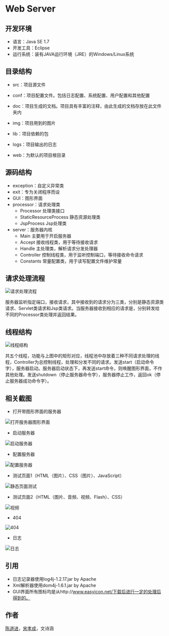 # Web Server

## 开发环境

- 语言：Java SE 1.7
- 开发工具：Eclipse
- 运行系统：装有JAVA运行环境（JRE）的Windows/Linux系统

## 目录结构

- src：项目源文件

- conf：项目配置文件。包括日志配置、系统配置、用户配置和其他配置

- doc：项目生成的文档。项目具有丰富的注释，由此生成的文档存放在此文件夹内

- img：项目用到的图片

- lib：项目依赖的包

- logs：项目输出的日志

- web：为默认的项目根目录

##  源码结构

- exception：自定义异常类
- exit：专为关闭程序而设
- GUI：图形界面
- processor：请求处理类
  - Processor 处理类接口
  - StaticResourceProcess 静态资源处理类
  - JspProcess Jsp处理类
- server：服务器内核
  - Main 主要用于开启服务器
  - Accept 接收线程类，用于等待接收请求
  - Handle 主处理类，解析请求分发处理器
  - Controller 控制线程类，用于监听控制端口，等待接收命令请求
  - Constants 常量配置类，用于读写配置文件维护常量
##  请求处理流程

![请求处理流程](images/request_parse.png)




服务器监听指定端口，接收请求，其中接收到的请求分为三类，分别是静态资源类请求、Servlet类请求和Jsp类请求。当服务器接收到相应的请求是，分别转发给不同的Processor类处理并返回结果。

## 线程结构

![线程结构](images/thread.jpg)

共五个线程，功能与上图中的矩形对应，线程池中存放着三种不同请求处理的线程，Controller为总控制线程，处理和分发不同的请求。发送start（启动命令字），服务器启动。服务器启动状态下，再发送start命令，则唤醒图形界面，不作其他处理。发送shutdown（停止服务器命令字），服务器停止工作，返回ok（停止服务器成功命令字）。



## 相关截图

- 打开带图形界面的服务器

![打开服务器图形界面](images/open_gui.png)

- 启动服务器

![启动服务器](images/startup.png)

- 配置服务器

![配置服务器](images/configure.png)

- 测试页面1（HTML（图片）、CSS（图片）、JavaScript）

![静态页面测试](images/test_static.png)

- 测试页面2（HTML（图片、音频、视频、Flash）、CSS）

![视频](images/test_2.png)

- 404

![404](images/test_3.png)

- 日志

![日志](images/log.png)

## 引用

- 日志记录器使用log4j-1.2.17.jar by Apache
- Xml解析器使用dom4j-1.6.1.jar by Apache
- GUI界面所有图标均是从http://www.easyicon.net/下载后进行一定的处理后得到的。

## 作者

[陈道进](https://github.com/chendaojin)，[宋孝成](https://github.com/songxiaocheng)，文诗涵